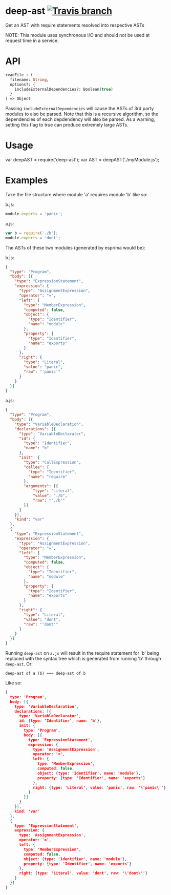 # deep-ast [![Travis branch](https://img.shields.io/travis/Willyham/deep-ast.svg)]()

Get an AST with require statements resolved into respective ASTs

NOTE: This module uses synchronous I/O and should not be used at request time in a service.

# API

```ocaml
readFile : (
  filename: String,
  options?: {
    includeExternalDependencies?: Boolean(true)
  }
) => Object
```

Passing `includeExternalDependencies` will cause the ASTs of 3rd party modules to also be parsed. Note that this
is a recursive algorithm, so the dependencies of each depdendency will also be parsed. As a warning, setting this flag
to true can produce extremely large ASTs.

# Usage

var deepAST = require('deep-ast');
var AST = deepAST('./myModule.js');

# Examples

Take the file structure where module 'a' requires module 'b' like so:

b.js:

```javascript
module.exports = 'panic';
```

a.js:

```javascript
var b = require('./b');
module.exports = 'dont';
```

The ASTs of these two modules (generated by esprima would be):

b.js:

```json
{
  "type": "Program",
  "body": [{
    "type": "ExpressionStatement",
    "expression": {
      "type": "AssignmentExpression",
      "operator": "=",
      "left": {
        "type": "MemberExpression",
        "computed": false,
        "object": {
          "type": "Identifier",
          "name": "module"
        },
        "property": {
          "type": "Identifier",
          "name": "exports"
        }
      },
      "right": {
        "type": "Literal",
        "value": "panic",
        "raw": "'panic'"
      }
    }
  }]
}
```

a.js:

```json
{
  "type": "Program",
  "body": [{
    "type": "VariableDeclaration",
    "declarations": [{
      "type": "VariableDeclarator",
      "id": {
        "type": "Identifier",
        "name": "b"
      },
      "init": {
        "type": "CallExpression",
        "callee": {
          "type": "Identifier",
          "name": "require"
        },
        "arguments": [{
            "type": "Literal",
            "value": "./b",
            "raw": "'./b'"
        }]
      }
    }],
    "kind": "var"
  },
  {
    "type": "ExpressionStatement",
    "expression": {
      "type": "AssignmentExpression",
      "operator": "=",
      "left": {
        "type": "MemberExpression",
        "computed": false,
        "object": {
          "type": "Identifier",
          "name": "module"
        },
        "property": {
          "type": "Identifier",
          "name": "exports"
        }
      },
      "right": {
        "type": "Literal",
        "value": "dont",
        "raw": "'dont'"
      }
    }
  }]
}
```

Running `deep-ast` on `a.js` will result in the require statement for 'b' being replaced with the syntax tree which is
generated from running 'b' through `deep-ast`. Or:

`deep-ast of a (b) === deep-ast of b`

Like so:

```json
{
  type: 'Program',
  body: [{
    type: 'VariableDeclaration',
    declarations: [{
      type: 'VariableDeclarator',
      id: {type: 'Identifier', name: 'b'},
      init: {
        type: 'Program',
        body: [{
          type: 'ExpressionStatement',
          expression: {
            type: 'AssignmentExpression',
            operator: '=',
            left: {
              type: 'MemberExpression',
              computed: false,
              object: {type: 'Identifier', name: 'module'},
              property: {type: 'Identifier', name: 'exports'}
            },
            right: {type: 'Literal', value: 'panic', raw: '\'panic\''}
          }
        }]
      }
    }],
    kind: 'var'
  },
  {
    type: 'ExpressionStatement',
    expression: {
      type: 'AssignmentExpression',
      operator: '=',
      left: {
        type: 'MemberExpression',
        computed: false,
        object: {type: 'Identifier', name: 'module'},
        property: {type: 'Identifier', name: 'exports'}
      },
      right: {type: 'Literal', value: 'dont', raw: '\'dont\''}
    }
  }]
}
```
